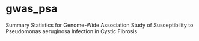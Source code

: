 # gwas_psa
Summary Statistics for Genome-Wide Association Study of Susceptibility to Pseudomonas aeruginosa Infection in Cystic Fibrosis
